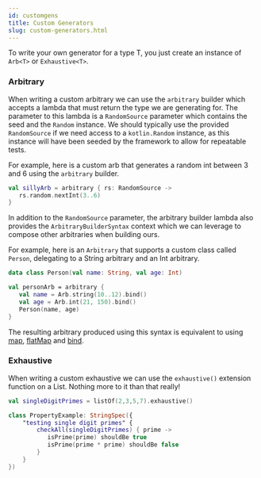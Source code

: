 ```yaml
---
id: customgens
title: Custom Generators
slug: custom-generators.html
---
```



To write your own generator for a type T, you just create an instance of `Arb<T>` or `Exhaustive<T>`.


### Arbitrary

When writing a custom arbitrary we can use the `arbitrary` builder which accepts a lambda that must return the type we are generating for.
The parameter to this lambda is a `RandomSource` parameter which contains the seed and the `Random` instance. We should typically
use the provided `RandomSource` if we need access to a `kotlin.Random` instance, as this instance will have been seeded by the framework to allow for repeatable tests.

For example, here is a custom arb that generates a random int between 3 and 6 using the `arbitrary` builder.

```kotlin
val sillyArb = arbitrary { rs: RandomSource ->
   rs.random.nextInt(3..6)
}

```

In addition to the `RandomSource` parameter, the arbitrary builder lambda also provides the `ArbitraryBuilderSyntax` context which we can leverage
to compose other arbitraries when building ours.

For example, here is an `Arbitrary` that supports a custom class called `Person`, delegating to a String arbitrary and an Int arbitrary.

```kotlin
data class Person(val name: String, val age: Int)

val personArb = arbitrary {
   val name = Arb.string(10..12).bind()
   val age = Arb.int(21, 150).bind()
   Person(name, age)
}
```

The resulting arbitrary produced using this syntax is equivalent to using [map](genops.md#map),
[flatMap](genops.md#flatmap) and [bind](genops.md#bind).

### Exhaustive

When writing a custom exhaustive we can use the `exhaustive()` extension function on a List. Nothing more to it than that really!

```kotlin
val singleDigitPrimes = listOf(2,3,5,7).exhaustive()
```

```kotlin
class PropertyExample: StringSpec({
    "testing single digit primes" {
        checkAll(singleDigitPrimes) { prime ->
           isPrime(prime) shouldBe true
           isPrime(prime * prime) shouldBe false
        }
    }
})
```
